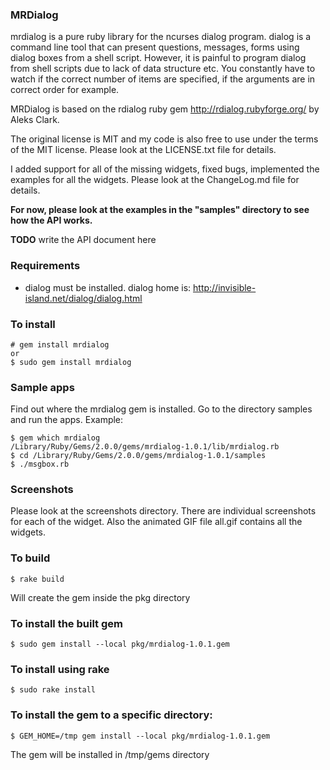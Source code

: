 ### MRDialog

mrdialog is a pure ruby library for the ncurses dialog program. dialog is
a command line tool that can present questions, messages, forms using 
dialog boxes from a shell script. However, it is painful to program dialog
from shell scripts due to lack of data structure etc. You constantly have
to watch if the correct number of items are specified, if the arguments 
are in correct order for example. 

MRDialog is based on the rdialog ruby gem http://rdialog.rubyforge.org/ by
Aleks Clark.

The original license is MIT and my code is also free to use under the
terms of the MIT license. Please look at the LICENSE.txt file for
details.

I added support for all of the missing widgets, fixed bugs, implemented 
the examples for all the widgets.  Please look at the ChangeLog.md file 
for details.

**For now, please look at the examples in the "samples" directory to see 
how the API works.**

**TODO** write the API document here

### Requirements

* dialog must be installed. dialog home is: http://invisible-island.net/dialog/dialog.html

### To install

    # gem install mrdialog
    or
    $ sudo gem install mrdialog
   
### Sample apps
Find out where the mrdialog gem is installed. Go to the directory samples and run the apps.
Example:

    $ gem which mrdialog
    /Library/Ruby/Gems/2.0.0/gems/mrdialog-1.0.1/lib/mrdialog.rb
    $ cd /Library/Ruby/Gems/2.0.0/gems/mrdialog-1.0.1/samples
    $ ./msgbox.rb

### Screenshots
Please look at the screenshots directory. There are individual screenshots for each of the widget. Also the animated GIF file 
all.gif contains all the widgets.

### To build

    $ rake build

Will create the gem inside the pkg directory

### To install the built gem
    
    $ sudo gem install --local pkg/mrdialog-1.0.1.gem

### To install using rake
  
    $ sudo rake install

### To install the gem to a specific directory:
 
    $ GEM_HOME=/tmp gem install --local pkg/mrdialog-1.0.1.gem

The gem will be installed in /tmp/gems directory
